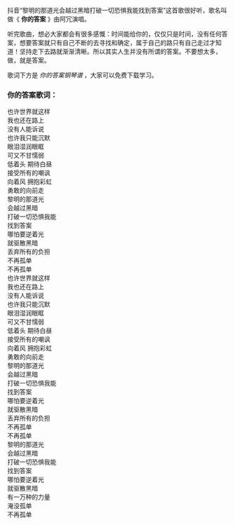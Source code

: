 

抖音“黎明的那道光会越过黑暗打破一切恐惧我能找到答案”这首歌很好听，歌名叫做《 **你的答案** 》由阿冗演唱。

听完歌曲，想必大家都会有很多感慨：时间能给你的，仅仅只是时间，没有任何答案，想要答案就只有自己不断的去寻找和确定，属于自己的路只有自己走过才知道！坚持走下去路就渐渐清晰。所以其实人生并没有所谓的答案。不要想太多，做，就是答案。

歌词下方是 _你的答案钢琴谱_ ，大家可以免费下载学习。

### 你的答案歌词：

也许世界就这样  
我也还在路上  
没有人能诉说  
也许我只能沉默  
眼泪湿润眼眶  
可又不甘懦弱  
低着头 期待白昼  
接受所有的嘲讽  
向着风 拥抱彩虹  
勇敢的向前走  
黎明的那道光  
会越过黑暗  
打破一切恐惧我能  
找到答案  
哪怕要逆着光  
就驱散黑暗  
丢弃所有的负担  
不再孤单  
不再孤单  
也许世界就这样  
我也还在路上  
没有人能诉说  
也许我只能沉默  
眼泪湿润眼眶  
可又不甘懦弱  
低着头 期待白昼  
接受所有的嘲讽  
向着风 拥抱彩虹  
勇敢的向前走  
黎明的那道光  
会越过黑暗  
打破一切恐惧我能  
找到答案  
哪怕要逆着光  
就驱散黑暗  
丢弃所有的负担  
不再孤单  
不再孤单  
黎明的那道光  
会越过黑暗  
打破一切恐惧我能  
找到答案  
哪怕要逆着光  
就驱散黑暗  
有一万种的力量  
淹没孤单  
不再孤单

